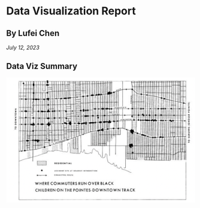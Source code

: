 # Data Visualization Report
## By Lufei Chen
*July 12, 2023*

## Data Viz Summary
![Data Visualization](./images/1.png)

